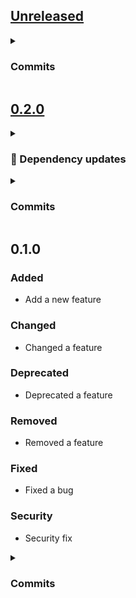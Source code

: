 ## [Unreleased](https://github.com/andrzejressel/pulumi-gestalt/compare/v0.2.0...HEAD)
<details>
<summary><h3>Commits</h3></summary>

- Some other feature [f44072f](https://github.com/andrzejressel/pulumi-gestalt/commit/f44072f143c25dc642eb18daece467de75a53fa9)
</details>

## [0.2.0](https://github.com/andrzejressel/pulumi-gestalt/compare/v0.1.0...v0.2.0)
<details>
<summary><h3>🤖 Dependency updates</h3></summary>

- Some renovate bot commit [41cf76d](https://github.com/andrzejressel/pulumi-gestalt/commit/41cf76d1c95a37f9d90cf32563fdbbecd09096b2)
</details>

<details>
<summary><h3>Commits</h3></summary>

- Some renovate bot commit [41cf76d](https://github.com/andrzejressel/pulumi-gestalt/commit/41cf76d1c95a37f9d90cf32563fdbbecd09096b2)
- Some feature [7a9e812](https://github.com/andrzejressel/pulumi-gestalt/commit/7a9e8120dbb9b89a7be404ae1c944961d7e18947)
</details>

## 0.1.0
### Added
- Add a new feature

### Changed
- Changed a feature

### Deprecated
- Deprecated a feature

### Removed
- Removed a feature

### Fixed
- Fixed a bug

### Security
- Security fix

<details>
<summary><h3>Commits</h3></summary>

- Add 6_security.yaml [fef18e8](https://github.com/andrzejressel/pulumi-gestalt/commit/fef18e8dcf942f01d4652f86c79a7d45a9b294ee)
- Add 5_fixed.yaml [0ab227e](https://github.com/andrzejressel/pulumi-gestalt/commit/0ab227e1a27be298977999a0f15141a07ccb2613)
- Add 4_removed.yaml [8e0bf6e](https://github.com/andrzejressel/pulumi-gestalt/commit/8e0bf6e2707a419feab6df2b871c7066f7aa84b6)
- Add 3_deprecated.yaml [b35f8d8](https://github.com/andrzejressel/pulumi-gestalt/commit/b35f8d8e5bf876fadcbee9267b593c4d5bbe7fb6)
- Add 2_changed.yaml [fb1e4e5](https://github.com/andrzejressel/pulumi-gestalt/commit/fb1e4e572703119391ab69bfb9557e52d0bd7d99)
- Add 1_added.yaml [6efea6a](https://github.com/andrzejressel/pulumi-gestalt/commit/6efea6a3d782a8bfabca304f79095bed0b20bfa9)
</details>


